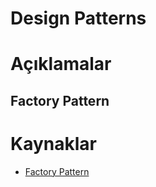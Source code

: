 # Design Patterns

# Açıklamalar

## Factory Pattern

# Kaynaklar

- [Factory Pattern](https://medium.com/bili%C5%9Fim-hareketi/factory-fabrika-pattern-c14baca707be)
 
